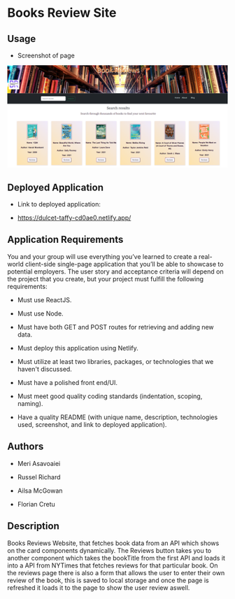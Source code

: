 # Books Review Site

## Usage

* Screenshot of page

 ![Alt text](./src/assets/Capture.PNG "Title")

## Deployed Application

* Link to deployed application:

* https://dulcet-taffy-cd0ae0.netlify.app/

## Application Requirements

You and your group will use everything you’ve learned to create a real-world client-side single-page application that you’ll be able to showcase to potential employers. The user story and acceptance criteria will depend on the project that you create, but your project must fulfill the following requirements:

* Must use ReactJS.

* Must use Node.

* Must have both GET and POST routes for retrieving and adding new data.

* Must deploy this application using Netlify.

* Must utilize at least two libraries, packages, or technologies that we haven't discussed.

* Must have a polished front end/UI.

* Must meet good quality coding standards (indentation, scoping, naming).

* Have a quality README (with unique name, description, technologies used, screenshot, and link to deployed application).

## Authors

* Meri Asavoaiei

* Russel Richard

* Ailsa McGowan

* Florian Cretu

## Description
Books Reviews Website, that fetches book data from an API which shows on the card components dynamically. The Reviews button takes you to another component which takes the bookTitle from the first API and loads it into a API from NYTimes that fetches reviews for that particular book. On the reviews page there is also a form that allows the user to enter their own review of the book, this is saved to local storage and once the page is refreshed it loads it to the page to show the user review aswell. 
